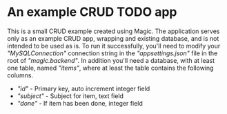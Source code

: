 
# An example CRUD TODO app

This is a small CRUD example created using Magic. The application serves only as an example CRUD app, wrapping
and existing database, and is not intended to be used as is. To run it successfully, you'll need to modify your
_"MySQLConnection"_ connection string in the _"appsettings.json"_ file in the root of _"magic.backend"_.
In addition you'll need a database, with at least one table, named _"items"_, where at least the table
contains the following columns.

* _"id"_ - Primary key, auto increment integer field
* _"subject"_ - Subject for item, text field
* _"done"_ - If item has been done, integer field

